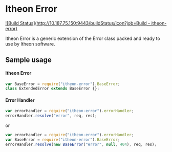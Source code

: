 Itheon Error
============

[![Build Status](http://10.187.75.150:9443/buildStatus/icon?job=Build - itheon-error)](http://10.187.75.150:9443/job/Build%20-%20itheon-error/)

Itheon Error is a generic extension of the Error class packed and ready to use by Itheon software.

## Sample usage ##

#### Itheon Error ####

```js
var BaseError = require("itheon-error").BaseError;
class ExtendedError extends BaseError {};
```

#### Error Handler ####

```js
var errorHandler = require("itheon-error").errorHandler;
errorHandler.resolve("error", req, res);
```

or

```js
var errorHandler = require("itheon-error").errorHandler;
var BaseError = require("itheon-error").BaseError;
errorHandler.resolve(new BaseError("error", null, 404), req, res);
```
